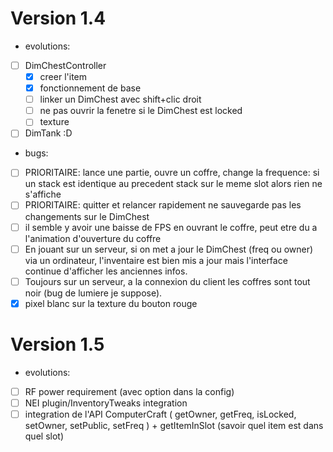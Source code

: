 Version 1.4
===========

- evolutions:
- [ ] DimChestController
	- [X] creer l'item
	- [x] fonctionnement de base
	- [ ] linker un DimChest avec shift+clic droit
	- [ ] ne pas ouvrir la fenetre si le DimChest est locked
	- [ ] texture
- [ ] DimTank :D 

- bugs:
- [ ] PRIORITAIRE: lance une partie, ouvre un coffre, change la frequence: si un stack est identique au precedent stack sur le meme slot alors rien ne s'affiche
- [ ] PRIORITAIRE: quitter et relancer rapidement ne sauvegarde pas les changements sur le DimChest
- [ ] il semble y avoir une baisse de FPS en ouvrant le coffre, peut etre du a l'animation d'ouverture du coffre
- [ ] En jouant sur un serveur, si on met a jour le DimChest (freq ou owner) via un ordinateur, l'inventaire est bien mis a jour
mais l'interface continue d'afficher les anciennes infos.
- [ ] Toujours sur un serveur, a la connexion du client les coffres sont tout noir (bug de lumiere je suppose).
- [X] pixel blanc sur la texture du bouton rouge

Version 1.5
===========

- evolutions:
- [ ] RF power requirement (avec option dans la config)
- [ ] NEI plugin/InventoryTweaks integration
- [ ] integration de l'API ComputerCraft ( getOwner, getFreq, isLocked, setOwner, setPublic, setFreq ) + getItemInSlot (savoir quel item est dans quel slot)
